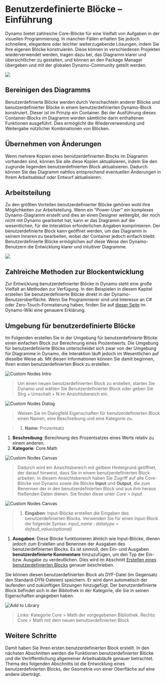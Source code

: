 # Benutzerdefinierte Blöcke – Einführung

Dynamo bietet zahlreiche Core-Blöcke für eine Vielfalt von Aufgaben in der visuellen Programmierung. In manchen Fällen erhalten Sie jedoch schnellere, elegantere oder leichter weiterzugebende Lösungen, indem Sie Ihre eigenen Blöcke konstruieren. Diese können in verschiedenen Projekten wiederverwendet werden, tragen dazu bei, das Diagramm klarer und übersichtlicher zu gestalten, und können an den Package Manager übergeben und mit der globalen Dynamo-Community geteilt werden.

![](../.gitbook/assets/cn.jpg)

## Bereinigen des Diagramms

Benutzerdefinierte Blöcke werden durch Verschachteln anderer Blöcke und benutzerdefinierter Blöcke in einem benutzerdefinierten Dynamo-Block konstruiert. Dieser ist im Prinzip ein Container. Bei der Ausführung dieses Container-Blocks im Diagramm werden sämtliche darin enthaltenen Funktionen ausgeführt. Dies ermöglicht die Wiederverwendung und Weitergabe nützlicher Kombinationen von Blöcken.

## Übernehmen von Änderungen

Wenn mehrere Kopien eines benutzerdefinierten Blocks im Diagramm vorhanden sind, können Sie alle diese Kopien aktualisieren, indem Sie den zugrunde liegenden benutzerdefinierten Block aktualisieren. Dadurch können Sie das Diagramm nahtlos entsprechend eventuellen Änderungen in Ihrem Arbeitsablauf oder Entwurf aktualisieren.

## Arbeitsteilung

Zu den größten Vorteilen benutzerdefinierter Blöcke gehören wohl ihre Möglichkeiten zur Arbeitsteilung. Wenn ein "Power-User" ein komplexes Dynamo-Diagramm erstellt und dies an einen Designer weitergibt, der noch nicht mit Dynamo gearbeitet hat, kann er das Diagramm auf die wesentlichen, für die Interaktion erforderlichen Angaben komprimieren. Der benutzerdefinierte Block kann geöffnet werden, um das Diagramm in seinem Inneren zu bearbeiten, wobei der Container jedoch einfach bleibt. Benutzerdefinierte Blöcke ermöglichen auf diese Weise den Dynamo-Benutzern die Entwicklung klarer und intuitiver Diagramme.

![](../.gitbook/assets/customNodeDiagram.jpg)

## Zahlreiche Methoden zur Blockentwicklung

Zur Entwicklung benutzerdefinierter Blöcke in Dynamo steht eine große Vielfalt an Methoden zur Verfügung. In den Beispielen in diesem Kapitel erstellen Sie benutzerdefinierte Blöcke direkt in der Dynamo-Benutzeroberfläche. Wenn Sie Programmierer sind und Interesse an C# oder Zero-Touch-Formatierung haben, finden Sie auf [dieser Seite](https://github.com/DynamoDS/Dynamo/wiki/How-To-Create-Your-Own-Nodes) im Dynamo-Wiki eine genauere Erklärung.

## Umgebung für benutzerdefinierte Blöcke

Im Folgenden erstellen Sie in der Umgebung für benutzerdefinierte Blöcke einen einfachen Block zur Berechnung eines Prozentwerts. Die Umgebung für benutzerdefinierte Blöcke unterscheidet sich zwar von der Umgebung für Diagramme in Dynamo, die Interaktion läuft jedoch im Wesentlichen auf dieselbe Weise ab. Mit diesen Informationen können Sie damit beginnen, Ihren ersten benutzerdefinierten Block zu erstellen.

![Custom Nodes Intro](../.gitbook/assets/CustomNodes01.jpg)

> Um einen neuen benutzerdefinierten Block zu erstellen, starten Sie Dynamo und wählen Sie Benutzerdefinierter Block oder geben Sie Strg + Umschalt + N im Ansichtsbereich ein.

![Custom Nodes Dialog](../.gitbook/assets/CustomNodes02.jpg)

> Weisen Sie im Dialogfeld Eigenschaften für benutzerdefinierten Block einen Namen, eine Beschreibung und eine Kategorie zu.

> 1. **Name**: Prozentsatz

1. **Beschreibung**: Berechnung des Prozentsatzes eines Werts relativ zu einem anderen.
2. **Kategorie**: Core.Math

![Custom Nodes Canvas](../.gitbook/assets/CustomNodes03.jpg)

> Dadurch wird ein Ansichtsbereich mit gelbem Hintergrund geöffnet, der darauf hinweist, dass Sie in einem benutzerdefinierten Block arbeiten. In diesem Ansichtsbereich haben Sie Zugriff auf alle Core-Blöcke von Dynamo sowie die Blöcke **Input** und **Output**, die zum Benennen der in den benutzerdefinierten Block und aus ihm heraus fließenden Daten dienen. Sie finden diese unter _Core > Input_.

![Custom Nodes Canvas](../.gitbook/assets/CustomNodes04.jpg)

> 1. **Eingaben**: Input-Blöcke erstellen die Eingaben des benutzerdefinierten Blocks. Verwenden Sie für einen Input-Block die folgende Syntax: _input\_name : datatype = default\_value(optional)_

1. **Ausgaben**: Diese Blöcke funktionieren ähnlich wie Input-Blöcke, dienen jedoch zum Erstellen und Benennen der Ausgaben des benutzerdefinierten Blocks. Es ist sinnvoll, den Ein- und Ausgaben **benutzerdefinierte Kommentare** hinzuzufügen, um den Typ der Ein- bzw. Ausgabe zu verdeutlichen. Dies wird im Abschnitt [Erstellen eines benutzerdefinierten Blocks](10-2\_creating.md) genauer beschrieben.

Sie können diesen benutzerdefinierten Block als DYF-Datei (im Gegensatz den Standard-DYN-Dateien) speichern. Er wird dann automatisch der laufenden und zukünftigen Sitzungen hinzugefügt. Der benutzerdefinierte Block befindet sich in der Bibliothek in der Kategorie, die Sie in seinen Eigenschaften angegeben haben.

![Add to Library](../.gitbook/assets/CustomNodes05.jpg)

> Links: Kategorie Core > Math der vorgegebenen Bibliothek. Rechts: Core > Math mit dem neuen benutzerdefinierten Block

## Weitere Schritte

Damit haben Sie Ihren ersten benutzerdefinierten Block erstellt. In den nächsten Abschnitten werden die Funktionen benutzerdefinierter Blöcke und die Veröffentlichung allgemeiner Arbeitsabläufe genauer betrachtet. Thema des folgenden Abschnitts ist die Entwicklung eines benutzerdefinierten Blocks, der Geometrie von einer Oberfläche auf eine andere überträgt.
